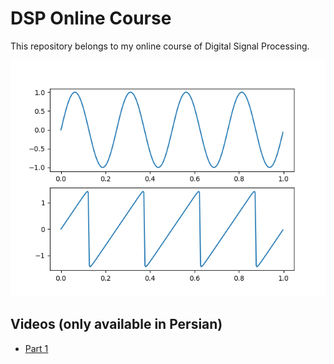 # DSP Online Course

This repository belongs to my online course of Digital Signal Processing. 

![Plot](./plot.png)

## Videos (only available in Persian)

* [Part 1](https://www.youtube.com/watch?v=iLMJyoXsn9E)
